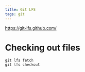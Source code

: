 ```yaml
---
title: Git LFS
tags: git
---
```


https://git-lfs.github.com/

# Checking out files

```
git lfs fetch
git lfs checkout
```
